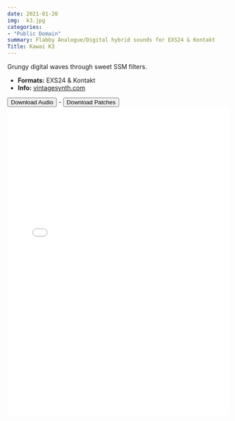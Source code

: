 ```yaml
---
date: 2021-01-20
img:  k3.jpg
categories: 
- "Public Domain"
summary: Flabby Analogue/Digital hybrid sounds for EXS24 & Kontakt
Title: Kawai K3
---
```



Grungy digital waves through sweet SSM filters. 

  - ****Formats:**** EXS24 & Kontakt
-  ****Info:****  [vintagesynth.com](http://www.vintagesynth.com/kawai/kawaik3.php)



<div class="buttons"> <a href="https://www.dropbox.com/sh/gjy7ppeijgw61bz/AABFRR50ykO7FR-Al2rK5tSma?dl=0"> <button>Download Audio</button></a> - <a href="https://github.com/publicsamples/Kawai-K3"> <button>Download Patches</button></a></div>



<iframe width="100%" height="700px" src="/Demos/demos/k3.html" scrolling="no" frameborder="0" allow="accelerometer; autoplay; clipboard-write; encrypted-media; gyroscope; picture-in-picture" allowfullscreen></iframe>

  

